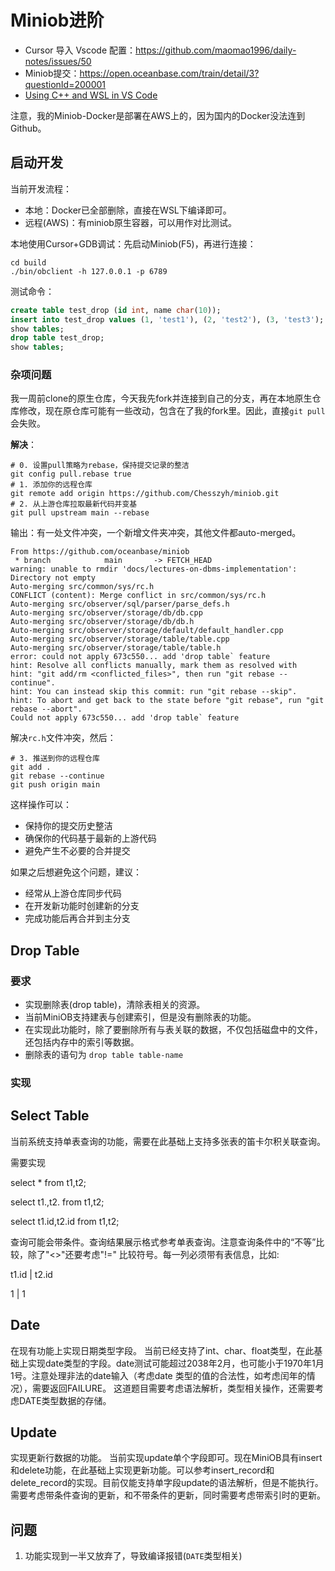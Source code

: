 # Miniob进阶

- Cursor 导入 Vscode 配置：https://github.com/maomao1996/daily-notes/issues/50
- Miniob提交：https://open.oceanbase.com/train/detail/3?questionId=200001
- [Using C++ and WSL in VS Code](https://code.visualstudio.com/docs/cpp/config-wsl)

注意，我的Miniob-Docker是部署在AWS上的，因为国内的Docker没法连到Github。

## 启动开发

当前开发流程：

- 本地：Docker已全部删除，直接在WSL下编译即可。
- 远程(AWS)：有miniob原生容器，可以用作对比测试。

本地使用Cursor+GDB调试：先启动Miniob(F5)，再进行连接：

```shell
cd build
./bin/obclient -h 127.0.0.1 -p 6789
```

测试命令：

```sql
create table test_drop (id int, name char(10));
insert into test_drop values (1, 'test1'), (2, 'test2'), (3, 'test3');
show tables;
drop table test_drop;
show tables;
```

### 杂项问题

我一周前clone的原生仓库，今天我先fork并连接到自己的分支，再在本地原生仓库修改，现在原仓库可能有一些改动，包含在了我的fork里。因此，直接`git pull`会失败。

**解决**：

```shell
# 0. 设置pull策略为rebase，保持提交记录的整洁
git config pull.rebase true
# 1. 添加你的远程仓库
git remote add origin https://github.com/Chesszyh/miniob.git
# 2. 从上游仓库拉取最新代码并变基
git pull upstream main --rebase
```

输出：有一处文件冲突，一个新增文件夹冲突，其他文件都auto-merged。

```shell
From https://github.com/oceanbase/miniob
 * branch            main       -> FETCH_HEAD
warning: unable to rmdir 'docs/lectures-on-dbms-implementation': Directory not empty
Auto-merging src/common/sys/rc.h
CONFLICT (content): Merge conflict in src/common/sys/rc.h
Auto-merging src/observer/sql/parser/parse_defs.h
Auto-merging src/observer/storage/db/db.cpp
Auto-merging src/observer/storage/db/db.h
Auto-merging src/observer/storage/default/default_handler.cpp
Auto-merging src/observer/storage/table/table.cpp
Auto-merging src/observer/storage/table/table.h
error: could not apply 673c550... add 'drop table` feature
hint: Resolve all conflicts manually, mark them as resolved with
hint: "git add/rm <conflicted_files>", then run "git rebase --continue".
hint: You can instead skip this commit: run "git rebase --skip".
hint: To abort and get back to the state before "git rebase", run "git rebase --abort".
Could not apply 673c550... add 'drop table` feature
```

解决`rc.h`文件冲突，然后：

```shell
# 3. 推送到你的远程仓库
git add .
git rebase --continue
git push origin main
```

这样操作可以：

- 保持你的提交历史整洁
- 确保你的代码基于最新的上游代码
- 避免产生不必要的合并提交

如果之后想避免这个问题，建议：

- 经常从上游仓库同步代码
- 在开发新功能时创建新的分支
- 完成功能后再合并到主分支

## Drop Table

### 要求

- 实现删除表(drop table)，清除表相关的资源。
- 当前MiniOB支持建表与创建索引，但是没有删除表的功能。
- 在实现此功能时，除了要删除所有与表关联的数据，不仅包括磁盘中的文件，还包括内存中的索引等数据。
- 删除表的语句为 `drop table table-name`

### 实现



## Select Table

当前系统支持单表查询的功能，需要在此基础上支持多张表的笛卡尔积关联查询。

需要实现

select * from t1,t2; 

select t1.,t2. from t1,t2;

select t1.id,t2.id from t1,t2;

查询可能会带条件。查询结果展示格式参考单表查询。注意查询条件中的“不等”比较，除了"<>"还要考虑"!=" 比较符号。每一列必须带有表信息，比如:

t1.id | t2.id

1 | 1

## Date

在现有功能上实现日期类型字段。
当前已经支持了int、char、float类型，在此基础上实现date类型的字段。date测试可能超过2038年2月，也可能小于1970年1月1号。注意处理非法的date输入（考虑date 类型的值的合法性，如考虑闰年的情况），需要返回FAILURE。
这道题目需要考虑语法解析，类型相关操作，还需要考虑DATE类型数据的存储。

## Update

实现更新行数据的功能。
当前实现update单个字段即可。现在MiniOB具有insert和delete功能，在此基础上实现更新功能。可以参考insert_record和delete_record的实现。目前仅能支持单字段update的语法解析，但是不能执行。需要考虑带条件查询的更新，和不带条件的更新，同时需要考虑带索引时的更新。

## 问题

1. 功能实现到一半又放弃了，导致编译报错(`DATE`类型相关)

